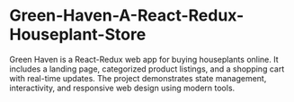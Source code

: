 # Green-Haven-A-React-Redux-Houseplant-Store
Green Haven is a React-Redux web app for buying houseplants online. It includes a landing page, categorized product listings, and a shopping cart with real-time updates. The project demonstrates state management, interactivity, and responsive web design using modern tools.
